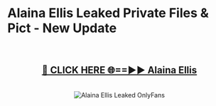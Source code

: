 # Alaina Ellis Leaked Private Files & Pict - New Update
<br>
<div align="center">
<h2><a href="https://mediafilles.blogspot.com/?title=Alaina_Ellis" rel="nofollow">🔴 CLICK HERE 🌐==►► Alaina Ellis</a></h2>
<br>
<a href="https://mediafilles.blogspot.com/?title=Alaina_Ellis" rel="nofollow" data-target="animated-image.originalLink"><img src="https://i.ibb.co.com/WyWwxjT/player-gif2.gif" alt="Alaina Ellis Leaked OnlyFans" style="max-width: 100%; display: inline-block;" data-target="animated-image.originalImage"></a>
</div>
<br>